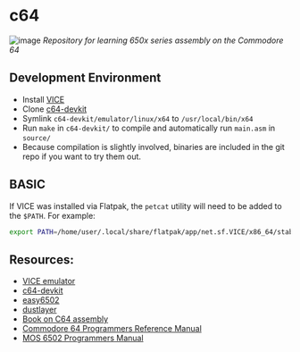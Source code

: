 # c64
![image](screenshot.png)
_Repository for learning 650x series assembly on the Commodore 64_

## Development Environment
- Install [VICE](http://vice-emu.sourceforge.net/vice_toc.html)
- Clone [c64-devkit](https://github.com/cliffordcarnmo/c64-devkit)
- Symlink `c64-devkit/emulator/linux/x64` to `/usr/local/bin/x64`
- Run `make` in `c64-devkit/` to compile and automatically run
 `main.asm` in `source/`
- Because compilation is slightly involved, binaries are included in the git
  repo if you want to try them out.

## BASIC

If VICE was installed via Flatpak, the `petcat` utility will need to be added
to the `$PATH`. For example:

```bash
export PATH=/home/user/.local/share/flatpak/app/net.sf.VICE/x86_64/stable/4c117578e052173641b405b7323c22cb2af87fe233a3c329417334ee02e7367d/files/bin:$PATH
```

## Resources:
- [VICE emulator](http://vice-emu.sourceforge.net/vice_toc.html)
- [c64-devkit](https://github.com/cliffordcarnmo/c64-devkit)
- [easy6502](https://skilldrick.github.io/easy6502/)
- [dustlayer](https://dustlayer.com/tutorials)
- [Book on C64 assembly](http://69.60.118.202/books/commodore/books/Machine_Language_for_the_Commodore_Revised_and_Expanded_Edition.zip)
- [Commodore 64 Programmers Reference Manual](https://www.commodore.ca/manuals/c64_programmers_reference/c64-programmers_reference_guide-05-basic_to_machine_language.pdf)
- [MOS 6502 Programmers Manual](http://archive.6502.org/books/mcs6500_family_programming_manual.pdf)


